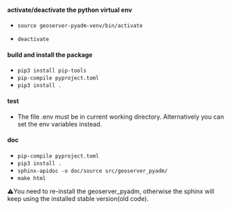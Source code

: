 #### activate/deactivate the python virtual env

- `source geoserver-pyadm-venv/bin/activate`

- `deactivate`

#### build and install the package

- `pip3 install pip-tools`
- `pip-compile pyproject.toml`
- `pip3 install .`

#### test

- The file .env must be in current working directory. Alternatively you can set the env variables instead.

#### doc

- `pip-compile pyproject.toml`
- `pip3 install .`
- `sphinx-apidoc -o doc/source src/geoserver_pyadm/`
- `make html`

⚠️You need to re-install the geoserver_pyadm, otherwise the sphinx will keep using the installed stable version(old code).